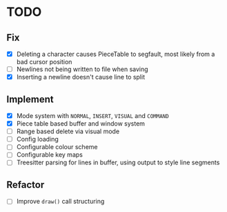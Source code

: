 # TODO

## Fix

* [X] Deleting a character causes PieceTable to segfault, most likely from a bad cursor position
* [ ] Newlines not being written to file when saving
* [X] Inserting a newline doesn't cause line to split

## Implement

* [X] Mode system with `NORMAL`, `INSERT`, `VISUAL` and `COMMAND`
* [X] Piece table based buffer and window system
* [ ] Range based delete via visual mode
* [ ] Config loading
* [ ] Configurable colour scheme
* [ ] Configurable key maps
* [ ] Treesitter parsing for lines in buffer, using output to style line segments

## Refactor

* [ ] Improve `draw()` call structuring
